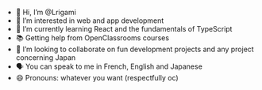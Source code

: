 - 👋 Hi, I’m @Lrigami
- 👀 I’m interested in web and app development
- 🌱 I’m currently learning React and the fundamentals of TypeScript
- 📚 Getting help from OpenClassrooms courses
- 💞️ I’m looking to collaborate on fun development projects and any project concerning Japan
- 🗣 You can speak to me in French, English and Japanese
- 😄 Pronouns: whatever you want (respectfully oc)

<!---
Lrigami/Lrigami is a ✨ special ✨ repository because its `README.md` (this file) appears on your GitHub profile.
You can click the Preview link to take a look at your changes.
--->
